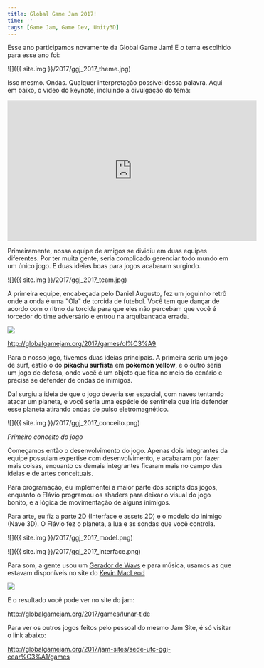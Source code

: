 ```yaml
---
title: Global Game Jam 2017!
time: ''
tags: [Game Jam, Game Dev, Unity3D]
---
```


Esse ano participamos novamente da Global Game Jam!
E o tema escolhido para esse ano foi:

![]({{ site.img }}/2017/ggj_2017_theme.jpg)

Isso mesmo. Ondas. Qualquer interpretação possível dessa palavra.
Aqui em baixo, o vídeo do keynote, incluindo a divulgação do tema:

<iframe width="560" height="315" src="https://www.youtube.com/embed/ynljZUmJv2U" frameborder="0" allowfullscreen></iframe>

Primeiramente, nossa equipe de amigos se dividiu em duas equipes diferentes. Por ter muita gente, seria complicado gerenciar todo mundo em um único jogo. E duas ideias boas para jogos acabaram surgindo. 

![]({{ site.img }}/2017/ggj_2017_team.jpg)


A primeira equipe, encabeçada pelo Daniel Augusto, fez um joguinho retrô onde a onda é uma "Ola" de torcida de futebol. Você tem que dançar de acordo com o ritmo da torcida para que eles não percebam que você é torcedor do time adversário e entrou na arquibancada errada.

![](http://ggj.s3.amazonaws.com/styles/game_sidebar__wide/s3/game/featured_image/ole.jpg?itok=IEEnjWWR)

<http://globalgamejam.org/2017/games/ol%C3%A9>

Para o nosso jogo, tivemos duas ideias principais. A primeira seria um jogo de surf, estilo o do **pikachu surfista** em **pokemon yellow**, e o outro seria um jogo de defesa, onde você é um objeto que fica no meio do cenário e precisa se defender de ondas de inimigos. 

Daí surgiu a ideia de que o jogo deveria ser espacial, com naves tentando atacar um planeta, e você seria uma espécie de sentinela que iria defender esse planeta atirando ondas de pulso eletromagnético. 

![]({{ site.img }}/2017/ggj_2017_conceito.png)

_Primeiro conceito do jogo_

Começamos então o desenvolvimento do jogo. Apenas dois integrantes da equipe possuiam expertise com desenvolvimento, e acabaram por fazer mais coisas, enquanto os demais integrantes ficaram mais no campo das ideias e de artes conceituais. 

Para programação, eu implementei a maior parte dos scripts dos jogos, enquanto o Flávio programou os shaders para deixar o visual do jogo bonito, e a lógica de movimentação de alguns inimigos. 

Para arte, eu fiz a parte 2D (Interface e assets 2D) e o modelo do inimigo (Nave 3D). O Flávio fez o planeta, a lua e as sondas que você controla. 

![]({{ site.img }}/2017/ggj_2017_model.png)

![]({{ site.img }}/2017/ggj_2017_interface.png)

Para som, a gente usou um [Gerador de Wavs](http://www.bfxr.net/) e para música, usamos as que estavam disponíveis no site do [Kevin MacLeod](https://incompetech.com/)

![](http://ggj.s3.amazonaws.com/styles/game_sidebar__wide/s3/game/featured_image/titlescreen_31.png?itok=hnsJtsg3)

E o resultado você pode ver no site do jam:

<http://globalgamejam.org/2017/games/lunar-tide>

Para ver os outros jogos feitos pelo pessoal do mesmo Jam Site, é só visitar o link abaixo:

<http://globalgamejam.org/2017/jam-sites/sede-ufc-ggj-cear%C3%A1/games>
